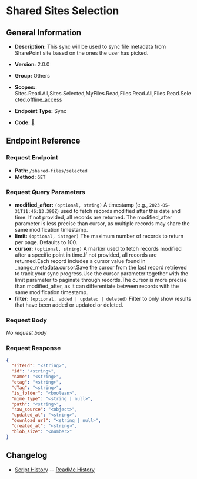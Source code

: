 # Shared Sites Selection

## General Information

- **Description:** This sync will be used to sync file metadata from SharePoint site based on the ones the user has picked.

- **Version:** 2.0.0
- **Group:** Others
- **Scopes:**: Sites.Read.All,Sites.Selected,MyFiles.Read,Files.Read.All,Files.Read.Selected,offline_access
- **Endpoint Type:** Sync
- **Code:** [🔗](https://github.com/NangoHQ/integration-templates/tree/main/integrations/sharepoint-online/syncs/shared-sites-selection.ts)

## Endpoint Reference

### Request Endpoint

- **Path:** `/shared-files/selected`
- **Method:** `GET`

### Request Query Parameters

- **modified_after:** `(optional, string)` A timestamp (e.g., `2023-05-31T11:46:13.390Z`) used to fetch records modified after this date and time. If not provided, all records are returned. The modified_after parameter is less precise than cursor, as multiple records may share the same modification timestamp.
- **limit:** `(optional, integer)` The maximum number of records to return per page. Defaults to 100.
- **cursor:** `(optional, string)` A marker used to fetch records modified after a specific point in time.If not provided, all records are returned.Each record includes a cursor value found in _nango_metadata.cursor.Save the cursor from the last record retrieved to track your sync progress.Use the cursor parameter together with the limit parameter to paginate through records.The cursor is more precise than modified_after, as it can differentiate between records with the same modification timestamp.
- **filter:** `(optional, added | updated | deleted)` Filter to only show results that have been added or updated or deleted.

### Request Body

_No request body_

### Request Response

```json
{
  "siteId": "<string>",
  "id": "<string>",
  "name": "<string>",
  "etag": "<string>",
  "cTag": "<string>",
  "is_folder": "<boolean>",
  "mime_type": "<string | null>",
  "path": "<string>",
  "raw_source": "<object>",
  "updated_at": "<string>",
  "download_url": "<string | null>",
  "created_at": "<string>",
  "blob_size": "<number>"
}
```

## Changelog

- [Script History](https://github.com/NangoHQ/integration-templates/commits/main/integrations/sharepoint-online/syncs/shared-sites-selection.ts)
-- [ReadMe History](https://github.com/NangoHQ/integration-templates/commits/main/integrations/sharepoint-online/syncs/shared-sites-selection.md)
